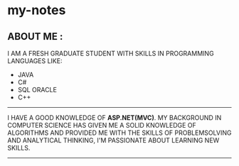 # my-notes
## ABOUT ME :

I AM A FRESH GRADUATE STUDENT WITH SKILLS IN PROGRAMMING
LANGUAGES LIKE:
- JAVA
- C#
- SQL ORACLE  
- C++
---

 I HAVE A GOOD KNOWLEDGE OF **ASP.NET(MVC)**.
MY BACKGROUND IN COMPUTER SCIENCE HAS GIVEN ME A SOLID KNOWLEDGE OF ALGORITHMS AND PROVIDED ME WITH THE SKILLS OF PROBLEMSOLVING AND ANALYTICAL THINKING, I'M PASSIONATE ABOUT
LEARNING NEW SKILLS.

---
